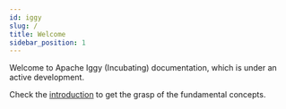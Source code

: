 ```yaml
---
id: iggy
slug: /
title: Welcome
sidebar_position: 1
---
```


Welcome to Apache Iggy (Incubating) documentation, which is under an active development.

Check the [introduction](/docs/introduction/about) to get the grasp of the fundamental concepts.
